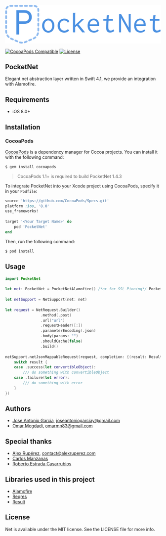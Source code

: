 
<p align="center">
	<img src="PocketNet_logo.png" alt="PocketNet" /><br />
</p>

[![CocoaPods Compatible](https://img.shields.io/cocoapods/v/PocketNet.svg)](https://img.shields.io/cocoapods/v/PocketNet.svg)
[![License](https://img.shields.io/cocoapods/l/PocketNet.svg?style=flat)](http://cocoapods.org/pods/PocketNet)

## PocketNet

Elegant net abstraction layer written in Swift 4.1, we provide an integration with Alamofire.

## Requirements

- iOS 8.0+ 

## Installation

### CocoaPods

[CocoaPods](http://cocoapods.org) is a dependency manager for Cocoa projects. You can install it with the following command:

```bash
$ gem install cocoapods
```

> CocoaPods 1.1+ is required to build PocketNet 1.4.3

To integrate PocketNet into your Xcode project using CocoaPods, specify it in your `Podfile`:

```ruby
source 'https://github.com/CocoaPods/Specs.git'
platform :ios, '8.0'
use_frameworks!

target '<Your Target Name>' do
    pod 'PocketNet'
end
```

Then, run the following command:

```bash
$ pod install
```

## Usage

```swift
import PocketNet

let net: PocketNet = PocketNetAlamofire() /*or for SSL Pinning*/ PocketNetAlamofire(pinningSSLCertURL: Bundle.main.url(forResource: "cert", withExtension: "crt"), domain: "urlDomain")
    
let netSupport = NetSupport(net: net)

let request = NetRequest.Builder()
            	.method(.post)
                .url("url")
                .requestHeader([:])
                .parameterEncoding(.json)
                .body(params: "")
                .shouldCache(false)
                .build()

netSupport.netJsonMappableRequest(request, completion: {(result: Result<ConvertibleObject, Error>) in
	switch result {
	case .success(let convertibleObject):
		/// do something with convertibleObject
	case .failure(let error):
	    /// do something with error
	}
})
```

## Authors

* [Jose Antonio Garcia](https://github.com/joseantoniogarciay), joseantoniogarciay@gmail.com
* [Omar Megdadi](https://github.com/NSStudent), omarmn83@gmail.com

## Special thanks

* [Alex Rupérez](https://github.com/alexruperez), contact@alexruperez.com
* [Carlos Manzanas](https://github.com/IGZCarlosManzanas)
* [Roberto Estrada Casarrubios](https://github.com/RobertoEstrada)

## Libraries used in this project

* [Alamofire][1]
* [Reqres][2]
* [Result][3]


## License

Net is available under the MIT license. See the LICENSE file for more info.


[1]: https://github.com/Alamofire/Alamofire
[2]: https://github.com/AckeeCZ/Reqres
[3]: https://github.com/antitypical/Result

